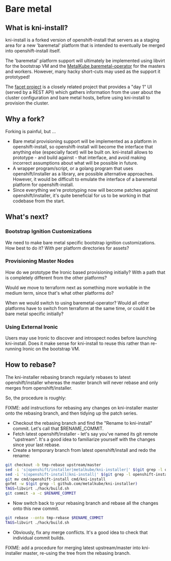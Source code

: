 # Bare metal

## What is kni-install?

kni-install is a forked version of openshift-install that servers as a
staging area for a new 'baremetal' platform that is intended to
eventually be merged into openshift-install itself.

The 'baremetal' platform support will ultimately be implemented using
libvirt for the bootstrap VM and the [MetalKube
baremetal-operator](https://github.com/metalkube/bare-metal-operator)
for the masters and workers. However, many hacky short-cuts may used
as the support it prototyped!

The [facet project](https://github.com/metalkube/facet) is a closely
related project that provides a "day 1" UI (served by a REST API)
which gathers information from the user about the cluster
configuration and bare metal hosts, before using kni-install to
provision the cluster.

## Why a fork?

Forking is painful, but ...

- Bare metal provisioning support will be implemented as a platform in
  openshift-install, so openshift-install will become the interface
  that anything else (especially facet) will be built on. kni-install
  allows to prototype - and build against - that interface, and avoid
  making incorrect assumptions about what will be possible in future.
- A wrapper program/script, or a golang program that uses
  openshift/installer as a library, are possible alternative
  approaches. However, it would be difficult to emulate the interface
  of a baremetal platform for openshift-install.
- Since everything we're prototyping now will become patches against
  openshift/installer, it's quite beneficial for us to be working in
  that codebase from the start.

## What's next?

### Bootstrap Ignition Customizations

We need to make bare metal specific bootstrap ignition customizations.
How best to do it? With per platform directories for assets?

### Provisioning Master Nodes

How do we prototype the Ironic based provisioning initially? With a
path that is completely different from the other platforms?

Would we move to terraform next as something more workable in the
medium term, since that's what other platforms do?

When we would switch to using baremetal-operator? Would all other
platforms have to switch from terraform at the same time, or could it
be bare metal specific initially?

### Using External Ironic

Users may use Ironic to discover and introspect nodes before launching
kni-install. Does it make sense for kni-install to reuse this rather
than re-running Ironic on the bootstrap VM.

## How to rebase?

The kni-installer rebasing branch regularly rebases to latest
openshift/installer whereas the master branch will never rebase and
only merges from openshift/installer.

So, the procedure is roughly:

FIXME: add instructions for rebasing any changes on kni-installer
master onto the rebasing branch, and then tidying up the patch
series.

- Checkout the rebasing branch and find the "Rename to kni-install"
  commit. Let's call that $RENAME_COMMIT.
- Fetch latest openshift/installer - let's say you've named its
  git remote "upstream". It's a good idea to familiarize yourself
  with the changes since your last rebase.
- Create a temporary branch from latest openshift/install and
  redo the rename:

```sh
git checkout -b tmp-rebase upstream/master
sed -i 's|openshift/installer|metalkube/kni-installer|' $(git grep -l openshift/installer | grep '\(cmd\|build.sh\|pkg\|assets_generate.go\)')
sed -i 's|openshift-install|kni-install|' $(git grep -l openshift-install | grep '\(cmd\|build.sh\|pkg\)')
git mv cmd/openshift-install cmd/kni-install
gofmt -w $(git grep -l github.com/metalkube/kni-installer)
TAGS=libvirt ./hack/build.sh
git commit -a -c $RENAME_COMMIT
```

- Now switch back to your rebasing branch and rebase all the
  changes onto this new commit.

```sh
git rebase --onto tmp-rebase $RENAME_COMMIT
TAGS=libvirt ./hack/build.sh
```

- Obviously, fix any merge conflicts. It's a good idea to check
  that individual commit builds.

FIXME: add a procedure for merging latest upstream/master into
kni-installer master, re-using the tree from the rebasing
branch.
